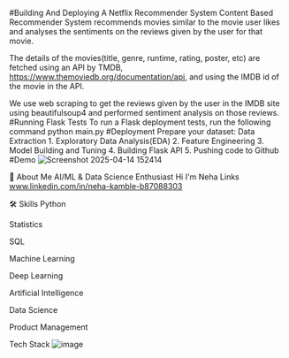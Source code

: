 #Building And Deploying A Netflix Recommender System
Content Based Recommender System recommends movies similar to the movie user likes and analyses the sentiments on the reviews given by the user for that movie.

The details of the movies(title, genre, runtime, rating, poster, etc) are fetched using an API by TMDB, https://www.themoviedb.org/documentation/api, and using the IMDB id of the movie in the API.

We use web scraping to get the reviews given by the user in the IMDB site using beautifulsoup4 and performed sentiment analysis on those reviews.
#Running Flask Tests
To run a Flask deployment tests, run the following command
  python main.py
#Deployment
Prepare your dataset:
Data Extraction
    1. Exploratory Data Analysis(EDA)
    2. Feature Engineering
    3. Model Building and Tuning
    4. Building Flask API
    5. Pushing code to Github
#Demo
![Screenshot 2025-04-14 152414](https://github.com/user-attachments/assets/ee8ad291-a942-4a8a-a369-7ca9db4b000b)

🚀 About Me
AI/ML & Data Science Enthusiast
Hi I'm Neha
Links
www.linkedin.com/in/neha-kamble-b87088303

🛠 Skills
Python

Statistics

SQL

Machine Learning

Deep Learning

Artificial Intelligence

Data Science

Product Management

Tech Stack
![image](https://github.com/user-attachments/assets/f6b8c475-952d-4add-bf71-b09014c086df)

